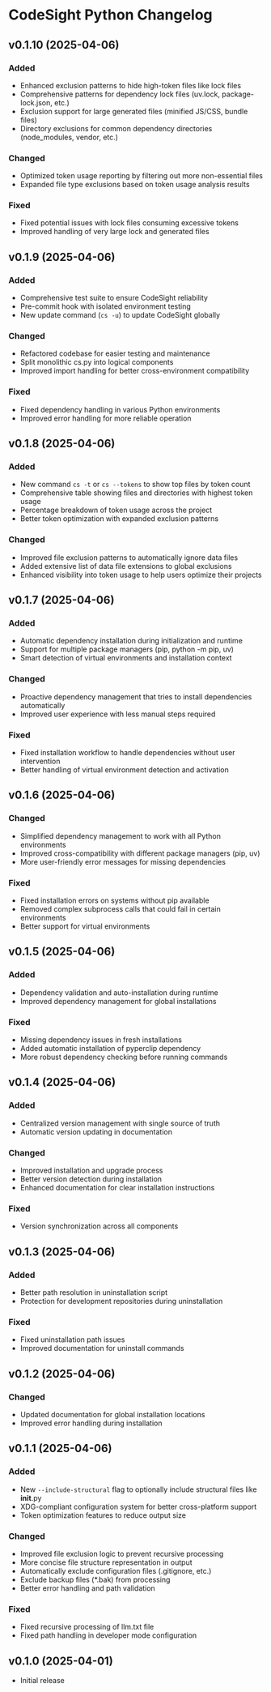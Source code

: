 # CodeSight Python Changelog

## v0.1.10 (2025-04-06)

### Added
- Enhanced exclusion patterns to hide high-token files like lock files
- Comprehensive patterns for dependency lock files (uv.lock, package-lock.json, etc.)
- Exclusion support for large generated files (minified JS/CSS, bundle files)
- Directory exclusions for common dependency directories (node_modules, vendor, etc.)

### Changed
- Optimized token usage reporting by filtering out more non-essential files
- Expanded file type exclusions based on token usage analysis results

### Fixed
- Fixed potential issues with lock files consuming excessive tokens
- Improved handling of very large lock and generated files

## v0.1.9 (2025-04-06)

### Added
- Comprehensive test suite to ensure CodeSight reliability
- Pre-commit hook with isolated environment testing
- New update command (`cs -u`) to update CodeSight globally

### Changed
- Refactored codebase for easier testing and maintenance
- Split monolithic cs.py into logical components
- Improved import handling for better cross-environment compatibility

### Fixed
- Fixed dependency handling in various Python environments
- Improved error handling for more reliable operation

## v0.1.8 (2025-04-06)

### Added
- New command `cs -t` or `cs --tokens` to show top files by token count
- Comprehensive table showing files and directories with highest token usage
- Percentage breakdown of token usage across the project
- Better token optimization with expanded exclusion patterns

### Changed
- Improved file exclusion patterns to automatically ignore data files
- Added extensive list of data file extensions to global exclusions
- Enhanced visibility into token usage to help users optimize their projects

## v0.1.7 (2025-04-06)

### Added
- Automatic dependency installation during initialization and runtime
- Support for multiple package managers (pip, python -m pip, uv)
- Smart detection of virtual environments and installation context

### Changed
- Proactive dependency management that tries to install dependencies automatically
- Improved user experience with less manual steps required

### Fixed
- Fixed installation workflow to handle dependencies without user intervention
- Better handling of virtual environment detection and activation

## v0.1.6 (2025-04-06)

### Changed
- Simplified dependency management to work with all Python environments
- Improved cross-compatibility with different package managers (pip, uv)
- More user-friendly error messages for missing dependencies

### Fixed
- Fixed installation errors on systems without pip available
- Removed complex subprocess calls that could fail in certain environments
- Better support for virtual environments

## v0.1.5 (2025-04-06)

### Added
- Dependency validation and auto-installation during runtime
- Improved dependency management for global installations

### Fixed
- Missing dependency issues in fresh installations
- Added automatic installation of pyperclip dependency
- More robust dependency checking before running commands

## v0.1.4 (2025-04-06)

### Added
- Centralized version management with single source of truth
- Automatic version updating in documentation

### Changed
- Improved installation and upgrade process
- Better version detection during installation
- Enhanced documentation for clear installation instructions

### Fixed
- Version synchronization across all components

## v0.1.3 (2025-04-06)

### Added
- Better path resolution in uninstallation script
- Protection for development repositories during uninstallation

### Fixed
- Fixed uninstallation path issues
- Improved documentation for uninstall commands

## v0.1.2 (2025-04-06)

### Changed
- Updated documentation for global installation locations
- Improved error handling during installation

## v0.1.1 (2025-04-06)

### Added
- New `--include-structural` flag to optionally include structural files like __init__.py
- XDG-compliant configuration system for better cross-platform support
- Token optimization features to reduce output size

### Changed
- Improved file exclusion logic to prevent recursive processing
- More concise file structure representation in output
- Automatically exclude configuration files (.gitignore, etc.)
- Exclude backup files (*.bak) from processing
- Better error handling and path validation

### Fixed
- Fixed recursive processing of llm.txt file
- Fixed path handling in developer mode configuration

## v0.1.0 (2025-04-01)

- Initial release